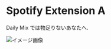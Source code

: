 # Spotify Extension A

Daily Mix では物足りないあなたへ.

![イメージ画像](https://user-images.githubusercontent.com/24419610/108618903-0afffe80-7465-11eb-93b8-211fd4772078.png)
